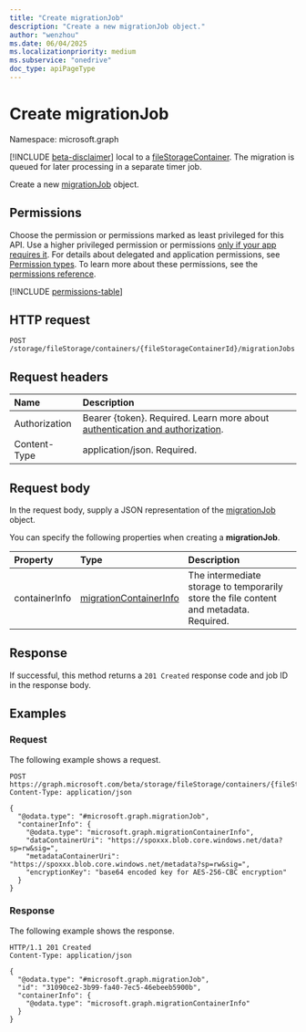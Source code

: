```yaml
---
title: "Create migrationJob"
description: "Create a new migrationJob object."
author: "wenzhou"
ms.date: 06/04/2025
ms.localizationpriority: medium
ms.subservice: "onedrive"
doc_type: apiPageType
---
```


# Create migrationJob

Namespace: microsoft.graph

[!INCLUDE [beta-disclaimer](../../includes/beta-disclaimer.md)] local to a [fileStorageContainer](../resources/filestoragecontainer.md). The migration is queued for later processing in a separate timer job.

Create a new [migrationJob](../resources/migrationjob.md) object.

## Permissions

Choose the permission or permissions marked as least privileged for this API. Use a higher privileged permission or permissions [only if your app requires it](/graph/permissions-overview#best-practices-for-using-microsoft-graph-permissions). For details about delegated and application permissions, see [Permission types](/graph/permissions-overview#permission-types). To learn more about these permissions, see the [permissions reference](/graph/permissions-reference).

<!-- {
  "blockType": "permissions",
  "name": "filestoragecontainer-post-migrationjobs-permissions"
}
-->
[!INCLUDE [permissions-table](../includes/permissions/filestoragecontainer-post-migrationjobs-permissions.md)]

## HTTP request

<!-- {
  "blockType": "ignored"
}
-->
``` http
POST /storage/fileStorage/containers/{fileStorageContainerId}/migrationJobs
```

## Request headers

|Name|Description|
|:---|:---|
|Authorization|Bearer {token}. Required. Learn more about [authentication and authorization](/graph/auth/auth-concepts).|
|Content-Type|application/json. Required.|

## Request body

In the request body, supply a JSON representation of the [migrationJob](../resources/migrationjob.md) object.

You can specify the following properties when creating a **migrationJob**.

|Property|Type|Description|
|:---|:---|:---|
|containerInfo|[migrationContainerInfo](../resources/migrationcontainerinfo.md)| The intermediate storage to temporarily store the file content and metadata. Required.|

## Response

If successful, this method returns a `201 Created` response code and job ID in the response body.

## Examples

### Request

The following example shows a request.
<!-- {
  "blockType": "request",
  "name": "create_migrationjob_from_"
}
-->
``` http
POST https://graph.microsoft.com/beta/storage/fileStorage/containers/{fileStorageContainerId}/migrationJobs
Content-Type: application/json

{
  "@odata.type": "#microsoft.graph.migrationJob",
  "containerInfo": {
    "@odata.type": "microsoft.graph.migrationContainerInfo",
    "dataContainerUri": "https://spoxxx.blob.core.windows.net/data?sp=rw&sig=",
    "metadataContainerUri": "https://spoxxx.blob.core.windows.net/metadata?sp=rw&sig=",
    "encryptionKey": "base64 encoded key for AES-256-CBC encryption"
  }
}
```

### Response

The following example shows the response.
<!-- {
  "blockType": "response",
  "truncated": true
}
-->
``` http
HTTP/1.1 201 Created
Content-Type: application/json

{
  "@odata.type": "#microsoft.graph.migrationJob",
  "id": "31090ce2-3b99-fa40-7ec5-46ebeeb5900b",
  "containerInfo": {
    "@odata.type": "microsoft.graph.migrationContainerInfo"
  }
}
```
